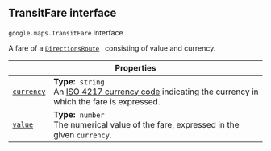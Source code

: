 
<devsite-heading text=" TransitFare interface" for="TransitFare" level="h2" link="" toc="" back-to-top=""><h2 id="TransitFare" is-upgraded="">TransitFare interface</h2></devsite-heading>
<p>
<code translate="no" dir="ltr"><span itemprop="path">google.maps</span>.<span itemprop="name">TransitFare</span></code>
interface
</p>
<p>A fare of a <code translate="no" dir="ltr"><a href="DirectionsResult.md">DirectionsRoute</a> </code> consisting of value and currency.</p>
<div class="devsite-table-wrapper"><table class="properties responsive" summary="interface TransitFare - Properties">
<thead>
<tr><th colspan="2">Properties</th>
</tr></thead>
<tbody>
<tr id="TransitFare.currency">
<td itemprop="property"><code translate="no" dir="ltr"><a class="secret-link" href="#TransitFare.currency"><span>currency</span></a></code></td>
<td><div><strong>Type:</strong>&nbsp; <code translate="no" dir="ltr">string</code></div>
<div class="desc">An <a href="http://en.wikipedia.org/wiki/ISO_4217">ISO 4217 currency code</a> indicating the currency in which the fare is expressed.</div></td>
</tr>
<tr id="TransitFare.value">
<td itemprop="property"><code translate="no" dir="ltr"><a class="secret-link" href="#TransitFare.value"><span>value</span></a></code></td>
<td><div><strong>Type:</strong>&nbsp; <code translate="no" dir="ltr">number</code></div>
<div class="desc">The numerical value of the fare, expressed in the given <code translate="no" dir="ltr">currency</code>.</div></td>
</tr>
</tbody>
</table></div>
